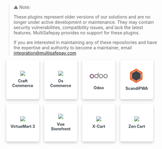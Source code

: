 > ⚠️ Note:
> 
> These plugins represent older versions of our solutions and are no longer under active development or maintenance. They may contain security vulnerabilities, compatibility issues, and lack the latest features. MultiSafepay provides no support for these plugins.
> 
> If you are interested in maintaining any of these repositories and have the expertise and authority to become a maintainer, email [integration@multisafepay.com](mailto:integration@multisafepay.com)

<div class="auto-grid">
    <div class="card-container">
        <a href="/docs/craft-commerce/" style="text-decoration: none;">
            <div class="card">
                <img src="https://raw.githubusercontent.com/MultiSafepay/docs/master/static/logo/Integrations/Craft_Commerce.svg">
                <div class="container">
                    <h4><b>Craft Commerce</b></h4>
                </div>
            </div>
        </a>
    </div>
    <div class="card-container">
        <a href="/docs/oscommerce/" style="text-decoration: none;">
            <div class="card">
                <img src="https://raw.githubusercontent.com/MultiSafepay/docs/master/static/logo/Integrations/OsCommerce.svg">
                <div class="container">
                    <h4><b>Os Commerce</b></h4>
                </div>
            </div>
        </a>
    </div>
    <div class="card-container">
        <a href="/docs/odoo/" style="text-decoration: none;">
            <div class="card">
                <img src="https://raw.githubusercontent.com/MultiSafepay/docs/master/static/logo/Plugins/Odoo.svg">
                <div class="container">
                    <h4><b>Odoo</b></h4>
                </div>
            </div>
        </a>
    </div>
    <div class="card-container">
        <a href="/docs/scandipwa/" style="text-decoration: none;">
            <div class="card">
                <img src="https://raw.githubusercontent.com/MultiSafepay/docs/master/static/logo/Plugins/ScandiPWA.svg">
                <div class="container">
                    <h4><b>ScandiPWA</b></h4>
                </div>
            </div>
        </a>
    </div>
    <div class="card-container">
        <a href="/docs/virtuemart-3/" style="text-decoration: none;">
            <div class="card">
                <img src="https://raw.githubusercontent.com/MultiSafepay/docs/master/static/logo/Integrations/VirtueMart.svg">
                <div class="container">
                    <h4><b>VirtueMart 3</b></h4>
                </div>
            </div>
        </a>
    </div>
    <div class="card-container">
        <a href="/docs/vue-storefront/" style="text-decoration: none;">
            <div class="card">
                <img src="https://raw.githubusercontent.com/MultiSafepay/docs/master/static/logo/Plugins/Vue_Storefront.svg">
                <div class="container">
                    <h4><b>Vue Storefront</b></h4>
                </div>
            </div>
        </a>
    </div>
    <div class="card-container">
        <a href="/docs/x-cart/" style="text-decoration: none;">
            <div class="card">
                <img src="https://raw.githubusercontent.com/MultiSafepay/docs/master/static/logo/Integrations/X-Cart.svg">
                <div class="container">
                    <h4><b>X-Cart</b></h4>
                </div>
            </div>
        </a>
    </div>
    <div class="card-container">
        <a href="/docs/zen-cart/" style="text-decoration: none;">
            <div class="card">
                <img src="https://raw.githubusercontent.com/MultiSafepay/docs/master/static/logo/Integrations/Zen_Cart.svg">
                <div class="container">
                    <h4><b>Zen Cart</b></h4>
                </div>
            </div>
        </a>
    </div>
 </div>

<style>
b {
  color: #384248 !important;
}

.auto-grid {
  --auto-grid-min-size: 200px;

  display: grid;
  grid-template-columns: repeat(4, 1fr);
  grid-gap: 1rem;
  padding: 0 1rem;  /* Add padding to the left and right */
}
  
.card-container {
  box-shadow: 0 4px 8px 0 rgba(0, 0, 0, 0.2);
  padding: 10px;
  text-align: center;
  background-color: #fff;
  border-radius: 5px;
  max-height: 180px;
  min-height: 100px;
  display: flex;
  flex-direction: column;
  justify-content: center; /* Center horizontally */
  align-items: center;
}

.card-container:hover {
  box-shadow: 0 8px 16px 0 rgba(0,0,0,0.2);
}

.card img {
  max-height: 50px;
  margin-top: 15px;
  pointer-events: none;
}

.card.container h4{
  text-align: center;
  }

.card .container {
  margin-bottom: 10px; /* Increase bottom margin*/
  display: -webkit-box; /* Add this */
  -webkit-line-clamp: 2; /* This is the number of lines you want to show */
  -webkit-box-orient: vertical;
  overflow: hidden;
}

.card h4 {
  font-size: 0.9em;
  margin: 0.5em 0;
}

@media (max-width: 768px) { /* Example breakpoint for mobile devices */
  .auto-grid {
    grid-template-columns: repeat(2, 1fr); /* 2 columns on smaller screens */
    padding: 0 0.5rem;  /* Adjust padding on smaller screens if needed */
  }
}

@media (max-width: 480px) { /* Example breakpoint for very small screens */
  .auto-grid {
    grid-template-columns: 1fr; /* 1 column on very small screens */
    padding: 0 0.5rem; /* Adjust padding on very small screens if needed */
  }
}
Use code with caution.
Css
Explanation:

padding: 0 1rem;: This adds 1rem of padding to the left and right of the auto-grid container. The 0 means no padding is added to the top and bottom. This creates some space between the cards and the edge of the screen.

I've also added padding adjustments within the media queries to fine-tune the spacing on smaller screens.

Approach 2: Use clamp() for Dynamic Padding (More Advanced)

A more advanced (and possibly more responsive) approach would be to use clamp() to define a dynamic minimum padding based on the viewport width. This requires a bit more understanding of CSS functions, but it can result in a more fluid layout.


</style>